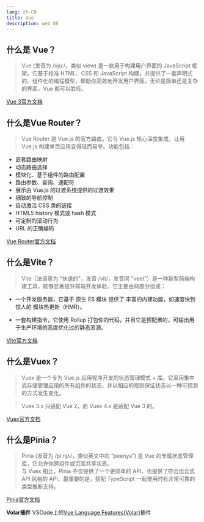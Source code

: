 ```yaml
---
lang: zh-CN
title: Vue
description: web 08
---
```


## 什么是 Vue？
>Vue (发音为 /vjuː/，类似 view) 是一款用于构建用户界面的 JavaScript 框架。它基于标准 HTML、CSS 和 JavaScript 构建，并提供了一套声明式的、组件化的编程模型，帮助你高效地开发用户界面。无论是简单还是复杂的界面，Vue 都可以胜任。

[Vue 3官方文档](https://cn.vuejs.org/guide/introduction.html)

## 什么是Vue Router？
>Vue Router 是 Vue.js 的官方路由。它与 Vue.js 核心深度集成，让用 Vue.js 构建单页应用变得轻而易举。功能包括：

- 嵌套路由映射
- 动态路由选择
- 模块化、基于组件的路由配置
- 路由参数、查询、通配符
- 展示由 Vue.js 的过渡系统提供的过渡效果
- 细致的导航控制
- 自动激活 CSS 类的链接
- HTML5 history 模式或 hash 模式
- 可定制的滚动行为
- URL 的正确编码

[Vue Router官方文档](https://router.vuejs.org/zh/introduction.html)


## 什么是Vite？
>Vite（法语意为 "快速的"，发音 /vit/，发音同 "veet"）是一种新型前端构建工具，能够显著提升前端开发体验。它主要由两部分组成：

- 一个开发服务器，它基于 原生 ES 模块 提供了 丰富的内建功能，如速度快到惊人的 模块热更新（HMR）。

- 一套构建指令，它使用 Rollup 打包你的代码，并且它是预配置的，可输出用于生产环境的高度优化过的静态资源。

[Vite官方文档](https://cn.vitejs.dev/guide/)

## 什么是Vuex？
>Vuex 是一个专为 Vue.js 应用程序开发的状态管理模式 + 库。它采用集中式存储管理应用的所有组件的状态，并以相应的规则保证状态以一种可预测的方式发生变化。

>Vuex 3.x 只适配 Vue 2，而 Vuex 4.x 是适配 Vue 3 的。

[Vuex官方文档](https://vuex.vuejs.org/zh/)

## 什么是Pinia？
>Pinia (发音为 /piːnjʌ/，类似英文中的 “peenya”) 是 Vue 的专属状态管理库，它允许你跨组件或页面共享状态。  
与 Vuex 相比，Pinia 不仅提供了一个更简单的 API，也提供了符合组合式 API 风格的 API，最重要的是，搭配 TypeScript 一起使用时有非常可靠的类型推断支持。

[Pinia官方文档](https://pinia.vuejs.org/zh/introduction.html)

**Volar插件**
VSCode上的[Vue Language Features(Volar)](https://marketplace.visualstudio.com/items?itemName=Vue.volar)插件